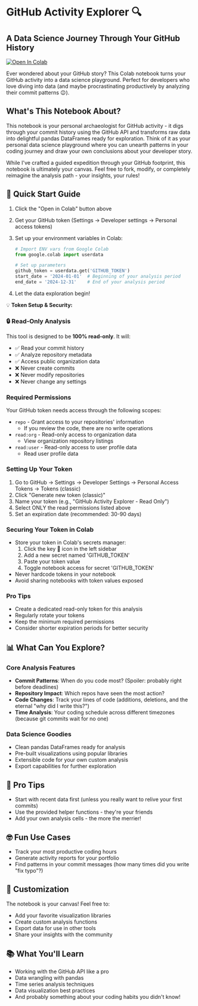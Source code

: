 # GitHub Activity Explorer 🔍

## A Data Science Journey Through Your GitHub History

[![Open In Colab](https://colab.research.google.com/assets/colab-badge.svg)](https://colab.research.google.com/drive/1aU7TqTRtyJ3LSZdpLAw1soz3tcgC1cac)

Ever wondered about your GitHub story? This Colab notebook turns your GitHub activity into a data science playground. Perfect for developers who love diving into data (and maybe procrastinating productively by analyzing their commit patterns 😉).

## What's This Notebook About?

This notebook is your personal archaeologist for GitHub activity - it digs through your commit history using the GitHub API and transforms raw data into delightful pandas DataFrames ready for exploration. Think of it as your personal data science playground where you can unearth patterns in your coding journey and draw your own conclusions about your developer story.

While I've crafted a guided expedition through your GitHub footprint, this notebook is ultimately your canvas. Feel free to fork, modify, or completely reimagine the analysis path - your insights, your rules!

## 🚀 Quick Start Guide

1. Click the "Open in Colab" button above
2. Get your GitHub token (Settings → Developer settings → Personal access tokens)
3. Set up your environment variables in Colab:

   ```python
   # Import ENV vars from Google Colab
   from google.colab import userdata

   # Set up parameters
   github_token = userdata.get('GITHUB_TOKEN')
   start_date = '2024-01-01'  # Beginning of your analysis period
   end_date = '2024-12-31'    # End of your analysis period
   ```

4. Let the data exploration begin!

💡 **Token Setup & Security:**

### 🔒 Read-Only Analysis

This tool is designed to be **100% read-only**. It will:

- ✅ Read your commit history
- ✅ Analyze repository metadata
- ✅ Access public organization data
- ❌ Never create commits
- ❌ Never modify repositories
- ❌ Never change any settings

### Required Permissions

Your GitHub token needs access through the following scopes:

- `repo` - Grant access to your repositories' information
  - If you review the code, there are no write operations
- `read:org` - Read-only access to organization data
  - View organization repository listings
- `read:user` - Read-only access to user profile data
  - Read user profile data

### Setting Up Your Token

1. Go to GitHub → Settings → Developer Settings → Personal Access Tokens → Tokens (classic)
2. Click "Generate new token (classic)"
3. Name your token (e.g., "GitHub Activity Explorer - Read Only")
4. Select ONLY the read permissions listed above
5. Set an expiration date (recommended: 30-90 days)

### Securing Your Token in Colab

- Store your token in Colab's secrets manager:
  1. Click the key 🔑 icon in the left sidebar
  2. Add a new secret named 'GITHUB_TOKEN'
  3. Paste your token value
  4. Toggle notebook access for secret 'GITHUB_TOKEN'
- Never hardcode tokens in your notebook
- Avoid sharing notebooks with token values exposed

### Pro Tips

- Create a dedicated read-only token for this analysis
- Regularly rotate your tokens
- Keep the minimum required permissions
- Consider shorter expiration periods for better security

## 📊 What Can You Explore?

### Core Analysis Features

- **Commit Patterns**: When do you code most? (Spoiler: probably right before deadlines)
- **Repository Impact**: Which repos have seen the most action?
- **Code Changes**: Track your lines of code (additions, deletions, and the eternal "why did I write this?")
- **Time Analysis**: Your coding schedule across different timezones (because git commits wait for no one)

### Data Science Goodies

- Clean pandas DataFrames ready for analysis
- Pre-built visualizations using popular libraries
- Extensible code for your own custom analysis
- Export capabilities for further exploration

## 📝 Pro Tips

- Start with recent data first (unless you really want to relive your first commits)
- Use the provided helper functions - they're your friends
- Add your own analysis cells - the more the merrier!

## 🤓 Fun Use Cases

- Track your most productive coding hours
- Generate activity reports for your portfolio
- Find patterns in your commit messages (how many times did you write "fix typo"?)

## 🎨 Customization

The notebook is your canvas! Feel free to:

- Add your favorite visualization libraries
- Create custom analysis functions
- Export data for use in other tools
- Share your insights with the community

## 📚 What You'll Learn

- Working with the GitHub API like a pro
- Data wrangling with pandas
- Time series analysis techniques
- Data visualization best practices
- And probably something about your coding habits you didn't know!

